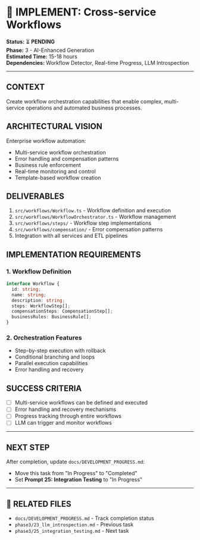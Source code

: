 # 🔄 IMPLEMENT: Cross-service Workflows

**Status:** ⏳ **PENDING**  
**Phase:** 3 - AI-Enhanced Generation  
**Estimated Time:** 15-18 hours  
**Dependencies:** Workflow Detector, Real-time Progress, LLM Introspection  

---

## CONTEXT
Create workflow orchestration capabilities that enable complex, multi-service operations and automated business processes.

## ARCHITECTURAL VISION
Enterprise workflow automation:
- Multi-service workflow orchestration
- Error handling and compensation patterns
- Business rule enforcement
- Real-time monitoring and control
- Template-based workflow creation

## DELIVERABLES
1. `src/workflows/Workflow.ts` - Workflow definition and execution
2. `src/workflows/WorkflowOrchestrator.ts` - Workflow management
3. `src/workflows/steps/` - Workflow step implementations
4. `src/workflows/compensation/` - Error compensation patterns
5. Integration with all services and ETL pipelines

## IMPLEMENTATION REQUIREMENTS

### 1. Workflow Definition
```typescript
interface Workflow {
  id: string;
  name: string;
  description: string;
  steps: WorkflowStep[];
  compensationSteps: CompensationStep[];
  businessRules: BusinessRule[];
}
```

### 2. Orchestration Features
- Step-by-step execution with rollback
- Conditional branching and loops
- Parallel execution capabilities
- Error handling and recovery

## SUCCESS CRITERIA
- [ ] Multi-service workflows can be defined and executed
- [ ] Error handling and recovery mechanisms
- [ ] Progress tracking through entire workflows
- [ ] LLM can trigger and monitor workflows

---

## NEXT STEP
After completion, update `docs/DEVELOPMENT_PROGRESS.md`:
- Move this task from "In Progress" to "Completed"
- Set **Prompt 25: Integration Testing** to "In Progress"

---

## 🔗 **RELATED FILES**
- `docs/DEVELOPMENT_PROGRESS.md` - Track completion status
- `phase3/23_llm_introspection.md` - Previous task
- `phase3/25_integration_testing.md` - Next task 